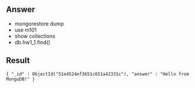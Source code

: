 ## Answer

- mongorestore dump
- use m101
- show collections
- db.hw1_1.find()

## Result

~~~mongo
{ "_id" : ObjectId("51e4524ef3651c651a42331c"), "answer" : "Hello from MongoDB!" }
~~~




